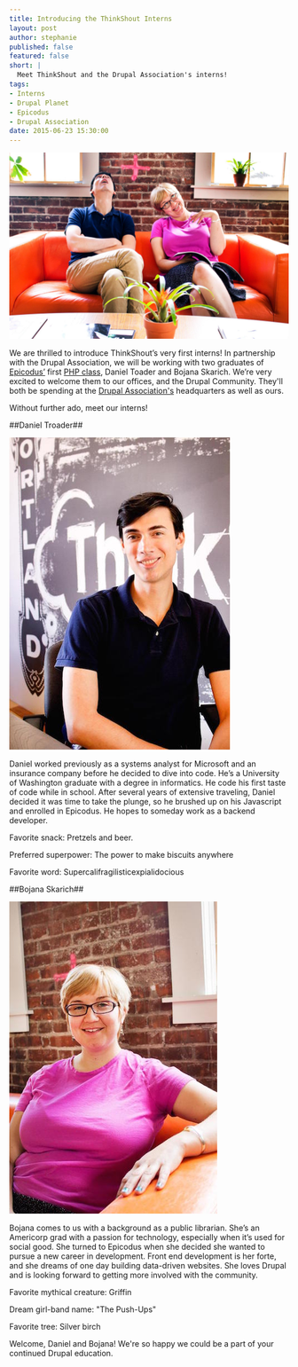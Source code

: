 ```yaml
---
title: Introducing the ThinkShout Interns
layout: post
author: stephanie
published: false
featured: false
short: |
  Meet ThinkShout and the Drupal Association's interns!
tags:
- Interns
- Drupal Planet
- Epicodus
- Drupal Association
date: 2015-06-23 15:30:00
---
```


![interns.jpg](/assets/images/blog/interns_0.jpg)

We are thrilled to introduce ThinkShout’s very first interns! In partnership with the Drupal Association, we will be working with two graduates of [Epicodus’](http://www.epicodus.com/) first [PHP class](http://www.epicodus.com/php/), Daniel Toader and Bojana Skarich. We’re very excited to welcome them to our offices, and the Drupal Community. They'll both be spending at the [Drupal Association's](https://assoc.drupal.org/) headquarters as well as ours.

Without further ado, meet our interns!

##Daniel Troader##

![daniel.jpg](/assets/images/blog/interns_1.jpg)

Daniel worked previously as a systems analyst for Microsoft and an insurance company before he decided to dive into code. He’s a University of Washington graduate with a degree in informatics. He code his first taste of code while in school. After several years of extensive traveling, Daniel decided it was time to take the plunge, so he brushed up on his Javascript and enrolled in Epicodus. He hopes to someday work as a backend developer.

Favorite snack: Pretzels and beer.

Preferred superpower: The power to make biscuits anywhere

Favorite word: Supercalifragilisticexpialidocious

##Bojana Skarich##

![bojana.jpg](/assets/images/blog/interns_2.jpg)

Bojana comes to us with a background as a public librarian. She’s an Americorp grad with a passion for technology, especially when it’s used for social good. She turned to Epicodus when she decided she wanted to pursue a new career in development. Front end development is her forte, and she dreams of one day building data-driven websites. She loves Drupal and is looking forward to getting more involved with the community.

Favorite mythical creature: Griffin

Dream girl-band name: "The Push-Ups"

Favorite tree: Silver birch

Welcome, Daniel and Bojana! We're so happy we could be a part of your continued Drupal education.
